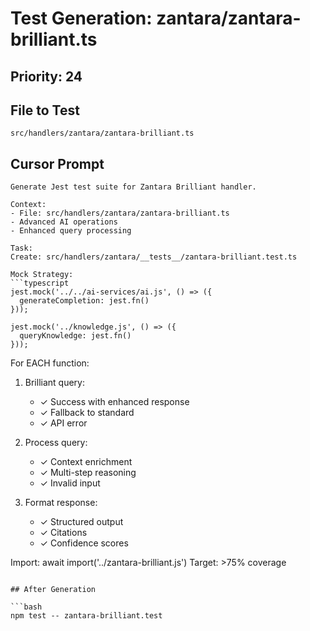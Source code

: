 # Test Generation: zantara/zantara-brilliant.ts

## Priority: 24

## File to Test
`src/handlers/zantara/zantara-brilliant.ts`

## Cursor Prompt

```
Generate Jest test suite for Zantara Brilliant handler.

Context:
- File: src/handlers/zantara/zantara-brilliant.ts
- Advanced AI operations
- Enhanced query processing

Task:
Create: src/handlers/zantara/__tests__/zantara-brilliant.test.ts

Mock Strategy:
```typescript
jest.mock('../../ai-services/ai.js', () => ({
  generateCompletion: jest.fn()
}));

jest.mock('../knowledge.js', () => ({
  queryKnowledge: jest.fn()
}));
```

For EACH function:
1. Brilliant query:
   - ✓ Success with enhanced response
   - ✓ Fallback to standard
   - ✓ API error

2. Process query:
   - ✓ Context enrichment
   - ✓ Multi-step reasoning
   - ✓ Invalid input

3. Format response:
   - ✓ Structured output
   - ✓ Citations
   - ✓ Confidence scores

Import: await import('../zantara-brilliant.js')
Target: >75% coverage
```

## After Generation

```bash
npm test -- zantara-brilliant.test
```
